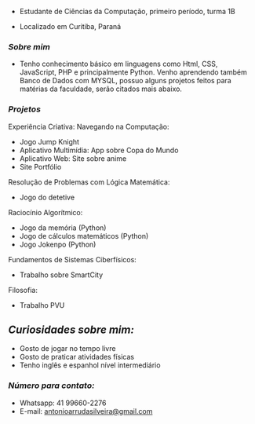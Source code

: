 - Estudante de Ciências da Computação, primeiro período, turma 1B

- Localizado em Curitiba, Paraná

### *Sobre mim*

- Tenho conhecimento básico em linguagens como Html, CSS, JavaScript, PHP e principalmente Python. Venho aprendendo também Banco de Dados com MYSQL, possuo alguns projetos feitos para matérias da faculdade, serão citados mais abaixo.

### *Projetos*

Experiência Criativa: Navegando na Computação:
- Jogo Jump Knight
- Aplicativo Multimídia: App sobre Copa do Mundo
- Aplicativo Web: Site sobre anime
- Site Portfólio

Resolução de Problemas com Lógica Matemática:
- Jogo do detetive

Raciocínio Algorítmico:
- Jogo da memória (Python)
- Jogo de cálculos matemáticos (Python)
- Jogo Jokenpo (Python)

Fundamentos de Sistemas Ciberfísicos:
- Trabalho sobre SmartCity

Filosofia:
- Trabalho PVU

## *Curiosidades sobre mim:*
- Gosto de jogar no tempo livre
- Gosto de praticar atividades físicas
- Tenho inglês e espanhol nível intermediário

### *Número para contato:*

- Whatsapp: 41 99660-2276
- E-mail: antonioarrudasilveira@gmail.com
